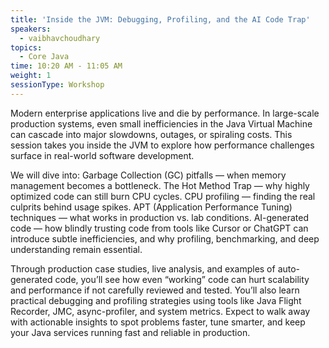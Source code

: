 ```yaml
---
title: 'Inside the JVM: Debugging, Profiling, and the AI Code Trap'
speakers:
  - vaibhavchoudhary
topics:
  - Core Java
time: 10:20 AM - 11:05 AM
weight: 1
sessionType: Workshop
---
```


Modern enterprise applications live and die by performance. In large-scale production systems, even small inefficiencies in the Java Virtual Machine can cascade into major slowdowns, outages, or spiraling costs. This session takes you inside the JVM to explore how performance challenges surface in real-world software development.

We will dive into:
Garbage Collection (GC) pitfalls — when memory management becomes a bottleneck.
The Hot Method Trap — why highly optimized code can still burn CPU cycles.
CPU profiling — finding the real culprits behind usage spikes.
APT (Application Performance Tuning) techniques — what works in production vs. lab conditions.
AI-generated code — how blindly trusting code from tools like Cursor or ChatGPT can introduce subtle inefficiencies, and why profiling, benchmarking, and deep understanding remain essential.


Through production case studies, live analysis, and examples of auto-generated code, you’ll see how even “working” code can hurt scalability and performance if not carefully reviewed and tested. You’ll also learn practical debugging and profiling strategies using tools like Java Flight Recorder, JMC, async-profiler, and system metrics.
Expect to walk away with actionable insights to spot problems faster, tune smarter, and keep your Java services running fast and reliable in production.